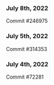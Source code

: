 ### July 8th, 2022

Commit #246975

### July 5th, 2022

Commit #314353


### July 4th, 2022

Commit #72281
